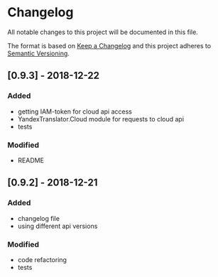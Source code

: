 # Changelog
All notable changes to this project will be documented in this file.

The format is based on [Keep a Changelog](http://keepachangelog.com/en/1.0.0/)
and this project adheres to [Semantic Versioning](http://semver.org/spec/v2.0.0.html).

## [0.9.3] - 2018-12-22
### Added
- getting IAM-token for cloud api access
- YandexTranslator.Cloud module for requests to cloud api
- tests

### Modified
- README

## [0.9.2] - 2018-12-21
### Added
- changelog file
- using different api versions

### Modified
- code refactoring
- tests
